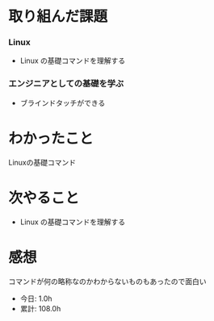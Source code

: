 # 取り組んだ課題
### Linux
* Linux の基礎コマンドを理解する
### エンジニアとしての基礎を学ぶ
* ブラインドタッチができる
# わかったこと
Linuxの基礎コマンド
# 次やること
* Linux の基礎コマンドを理解する
# 感想
コマンドが何の略称なのかわからないものもあったので面白い
* 今日: 1.0h
* 累計: 108.0h
